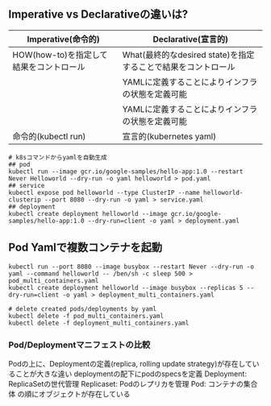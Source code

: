 
## Imperative vs Declarativeの違いは?
|Imperative(命令的)|Declarative(宣言的)|
|---|---|
|HOW(how-to)を指定して結果をコントロール|What(最終的なdesired state)を指定することで結果をコントロール|
||YAMLに定義することによりインフラの状態を定義可能|
||YAMLに定義することによりインフラの状態を定義可能|
|命令的(kubectl run)|宣言的(kubernetes yaml)|

```
# k8sコマンドからyamlを自動生成
## pod
kubectl run --image gcr.io/google-samples/hello-app:1.0 --restart Never Helloworld --dry-run -o yaml helloworld > pod.yaml
## service
kubectl expose pod helloworld --type ClusterIP --name helloworld-clusterip --port 8080 --dry-run -o yaml > service.yaml
## deployment
kubectl create deployment helloworld --image gcr.io/google-samples/hello-app:1.0 --dry-run=client -o yaml > deployment.yaml
```

## Pod Yamlで複数コンテナを起動
```
kubectl run --port 8080 --image busybox --restart Never --dry-run -o yaml --command helloworld -- /ben/sh -c sleep 500 > pod_multi_containers.yaml
kubectl create deployment helloworld --image busybox --replicas 5 --dry-run=client -o yaml > deployment_multi_containers.yaml

# delete created pods/deployments by yaml
kubectl delete -f pod_multi_containers.yaml
kubectl delete -f deployment_multi_containers.yaml
```

### Pod/Deploymentマニフェストの比較
Podの上に、Deploymentの定義(replica, rolling update strategy)が存在していることが大きな違い
deploymentの配下にpodのspecsを定義
Deployment: ReplicaSetの世代管理
Replicaset: Podのレプリカを管理
Pod: コンテナの集合体
の順にオブジェクトが存在している



